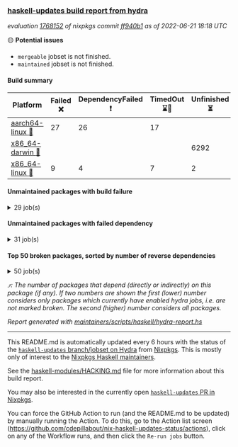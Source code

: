 ### [haskell-updates build report from hydra](https://hydra.nixos.org/jobset/nixpkgs/haskell-updates)
*evaluation [1768152](https://hydra.nixos.org/eval/1768152) of nixpkgs commit [ff940b1](https://github.com/NixOS/nixpkgs/commits/ff940b1409f63d79601a57f7043c3b78efb96c2d) as of 2022-06-21 18:18 UTC*

:yellow_circle: **Potential issues**
  * `mergeable` jobset is not finished.
  * `maintained` jobset is not finished.

#### Build summary

 | Platform | Failed :x: | DependencyFailed :heavy_exclamation_mark: | TimedOut :hourglass::no_entry_sign: | Unfinished :hourglass_flowing_sand: | Success :heavy_check_mark: | 
 | --- | --- | --- | --- | --- | --- | 
 | [aarch64-linux :iphone:](https://hydra.nixos.org/eval/1768152?filter=.aarch64-linux) | 27 | 26 | 17 |  | 6287 | 
 | [x86_64-darwin :apple:](https://hydra.nixos.org/eval/1768152?filter=.x86_64-darwin) |  |  |  | 6292 | 12 | 
 | [x86_64-linux :penguin:](https://hydra.nixos.org/eval/1768152?filter=.x86_64-linux) | 9 | 4 | 7 | 2 | 6367 | 
#### Unmaintained packages with build failure
<details><summary>29 job(s) </summary>

- [ ] [[:iphone::x:]](https://hydra.nixos.org/build/180929000) [[:apple::hourglass_flowing_sand:]](https://hydra.nixos.org/build/180925460) [[:penguin::heavy_check_mark:]](https://hydra.nixos.org/build/180931755) [haskellPackages.OrderedBits](https://hydra.nixos.org/eval/1768152?filter=haskellPackages.OrderedBits)  :arrow_heading_up: 5 | 36
- [ ] [[:iphone::x:]](https://hydra.nixos.org/build/180918191) [[:apple::hourglass_flowing_sand:]](https://hydra.nixos.org/build/180925569) [[:penguin::heavy_check_mark:]](https://hydra.nixos.org/build/180924843) [haskellPackages.hw-json-simd](https://hydra.nixos.org/eval/1768152?filter=haskellPackages.hw-json-simd)  :arrow_heading_up: 2 | 8
- [ ] [[:iphone::x:]](https://hydra.nixos.org/build/180921172) [[:apple::hourglass_flowing_sand:]](https://hydra.nixos.org/build/180921326) [[:penguin::heavy_check_mark:]](https://hydra.nixos.org/build/180919131) [haskellPackages.hw-simd](https://hydra.nixos.org/eval/1768152?filter=haskellPackages.hw-simd)  :arrow_heading_up: 2 | 8
- [ ] [[:iphone::x:]](https://hydra.nixos.org/build/180923093) [[:apple::hourglass_flowing_sand:]](https://hydra.nixos.org/build/180914790) [[:penguin::heavy_check_mark:]](https://hydra.nixos.org/build/180915671) [haskellPackages.flatparse](https://hydra.nixos.org/eval/1768152?filter=haskellPackages.flatparse)  :arrow_heading_up: 2 | 5
- [ ] [[:iphone::x:]](https://hydra.nixos.org/build/180919586) [[:apple::hourglass_flowing_sand:]](https://hydra.nixos.org/build/180928919) [[:penguin::heavy_check_mark:]](https://hydra.nixos.org/build/180919438) [haskellPackages.quic](https://hydra.nixos.org/eval/1768152?filter=haskellPackages.quic)  :arrow_heading_up: 2 | 2
- [ ] [[:iphone::x:]](https://hydra.nixos.org/build/180917028) [[:apple::hourglass_flowing_sand:]](https://hydra.nixos.org/build/180916690) [[:penguin::heavy_check_mark:]](https://hydra.nixos.org/build/180914250) [haskellPackages.freetype2](https://hydra.nixos.org/eval/1768152?filter=haskellPackages.freetype2)  :arrow_heading_up: 1 | 8
- [ ] [[:iphone::x:]](https://hydra.nixos.org/build/180932162) [[:apple::hourglass_flowing_sand:]](https://hydra.nixos.org/build/180914093) [[:penguin::heavy_check_mark:]](https://hydra.nixos.org/build/180931907) [haskellPackages.long-double](https://hydra.nixos.org/eval/1768152?filter=haskellPackages.long-double)  :arrow_heading_up: 1 | 2
- [ ] [[:iphone::x:]](https://hydra.nixos.org/build/180927258) [[:apple::hourglass_flowing_sand:]](https://hydra.nixos.org/build/180923721) [[:penguin::x:]](https://hydra.nixos.org/build/180924963) [haskellPackages.yaml-unscrambler](https://hydra.nixos.org/eval/1768152?filter=haskellPackages.yaml-unscrambler)  :arrow_heading_up: 1 | 2
- [ ] [[:iphone::x:]](https://hydra.nixos.org/build/180925334) [[:apple::hourglass_flowing_sand:]](https://hydra.nixos.org/build/180927529) [[:penguin::heavy_check_mark:]](https://hydra.nixos.org/build/180916706) [haskellPackages.easytensor](https://hydra.nixos.org/eval/1768152?filter=haskellPackages.easytensor)  :arrow_heading_up: 1 | 1
- [ ] [[:iphone::heavy_check_mark:]](https://hydra.nixos.org/build/180927024) [[:apple::hourglass_flowing_sand:]](https://hydra.nixos.org/build/180928924) [[:penguin::x:]](https://hydra.nixos.org/build/180918018) [haskellPackages.kazura-queue](https://hydra.nixos.org/eval/1768152?filter=haskellPackages.kazura-queue)  :arrow_heading_up: 1 | 1
- [ ] [[:iphone::x:]](https://hydra.nixos.org/build/180916464) [[:apple::hourglass_flowing_sand:]](https://hydra.nixos.org/build/180930209) [[:penguin::heavy_check_mark:]](https://hydra.nixos.org/build/180929837) [haskellPackages.nlopt-haskell](https://hydra.nixos.org/eval/1768152?filter=haskellPackages.nlopt-haskell)  :arrow_heading_up: 1 | 1
- [ ] [[:iphone::x:]](https://hydra.nixos.org/build/180920611) [[:apple::hourglass_flowing_sand:]](https://hydra.nixos.org/build/180928862) [[:penguin::heavy_check_mark:]](https://hydra.nixos.org/build/180918689) [haskellPackages.swisstable](https://hydra.nixos.org/eval/1768152?filter=haskellPackages.swisstable)  :arrow_heading_up: 1 | 1
- [ ] [[:iphone::x:]](https://hydra.nixos.org/build/180919558) [[:apple::hourglass_flowing_sand:]](https://hydra.nixos.org/build/180919860) [[:penguin::heavy_check_mark:]](https://hydra.nixos.org/build/180917428) [haskellPackages.unicode-properties](https://hydra.nixos.org/eval/1768152?filter=haskellPackages.unicode-properties)  :arrow_heading_up: 1 | 1
- [ ] [[:iphone::heavy_exclamation_mark:]](https://hydra.nixos.org/build/180921359) [[:apple::hourglass_flowing_sand:]](https://hydra.nixos.org/build/180923230) [[:penguin::x:]](https://hydra.nixos.org/build/180914666) [haskellPackages.polysemy-http](https://hydra.nixos.org/eval/1768152?filter=haskellPackages.polysemy-http)  :arrow_heading_up: 0 | 2
- [ ] [[:iphone::x:]](https://hydra.nixos.org/build/180918524) [[:apple::hourglass_flowing_sand:]](https://hydra.nixos.org/build/180915627) [[:penguin::heavy_check_mark:]](https://hydra.nixos.org/build/180917298) [haskellPackages.picosat](https://hydra.nixos.org/eval/1768152?filter=haskellPackages.picosat)  :arrow_heading_up: 0 | 1
- [ ] [[:iphone::x:]](https://hydra.nixos.org/build/180922666) [[:apple::hourglass_flowing_sand:]](https://hydra.nixos.org/build/180914990) [[:penguin::x:]](https://hydra.nixos.org/build/180922194) [haskellPackages.witness](https://hydra.nixos.org/eval/1768152?filter=haskellPackages.witness)  :arrow_heading_up: 0 | 1
- [ ] [[:iphone::x:]](https://hydra.nixos.org/build/180916655) [[:apple::hourglass_flowing_sand:]](https://hydra.nixos.org/build/180920667) [[:penguin::heavy_check_mark:]](https://hydra.nixos.org/build/180924203) [haskellPackages.HsASA](https://hydra.nixos.org/eval/1768152?filter=haskellPackages.HsASA) 
- [ ] [[:iphone::x:]](https://hydra.nixos.org/build/180923572) [[:apple::hourglass_flowing_sand:]](https://hydra.nixos.org/build/180924887) [[:penguin::x:]](https://hydra.nixos.org/build/180927454) [haskellPackages.buttplug-hs-core](https://hydra.nixos.org/eval/1768152?filter=haskellPackages.buttplug-hs-core) 
- [ ] [[:iphone::x:]](https://hydra.nixos.org/build/180921333) [[:apple::hourglass_flowing_sand:]](https://hydra.nixos.org/build/180920296) [[:penguin::heavy_check_mark:]](https://hydra.nixos.org/build/180918218) [haskellPackages.comfort-fftw](https://hydra.nixos.org/eval/1768152?filter=haskellPackages.comfort-fftw) 
- [ ] [[:iphone::x:]](https://hydra.nixos.org/build/180930054) [[:penguin::heavy_check_mark:]](https://hydra.nixos.org/build/180929967) [haskellPackages.gnome-keyring](https://hydra.nixos.org/eval/1768152?filter=haskellPackages.gnome-keyring) 
- [ ] [[:iphone::x:]](https://hydra.nixos.org/build/180913657) [[:apple::hourglass_flowing_sand:]](https://hydra.nixos.org/build/180919450) [[:penguin::x:]](https://hydra.nixos.org/build/180926665) [haskellPackages.hasql-resource-pool](https://hydra.nixos.org/eval/1768152?filter=haskellPackages.hasql-resource-pool) 
- [ ] [[:iphone::x:]](https://hydra.nixos.org/build/180928970) [[:apple::hourglass_flowing_sand:]](https://hydra.nixos.org/build/180924399) [[:penguin::x:]](https://hydra.nixos.org/build/180920093) [haskellPackages.hw-lazy](https://hydra.nixos.org/eval/1768152?filter=haskellPackages.hw-lazy) 
- [ ] [[:iphone::x:]](https://hydra.nixos.org/build/180924038) [[:apple::hourglass_flowing_sand:]](https://hydra.nixos.org/build/180927046) [[:penguin::x:]](https://hydra.nixos.org/build/180925195) [haskellPackages.interval-patterns](https://hydra.nixos.org/eval/1768152?filter=haskellPackages.interval-patterns) 
- [ ] [[:iphone::x:]](https://hydra.nixos.org/build/180926820) [[:apple::hourglass_flowing_sand:]](https://hydra.nixos.org/build/180915755) [[:penguin::heavy_check_mark:]](https://hydra.nixos.org/build/180930091) [haskellPackages.jammittools](https://hydra.nixos.org/eval/1768152?filter=haskellPackages.jammittools) 
- [ ] [[:iphone::x:]](https://hydra.nixos.org/build/180921443) [[:apple::hourglass_flowing_sand:]](https://hydra.nixos.org/build/180919856) [[:penguin::x:]](https://hydra.nixos.org/build/180930634) [haskellPackages.record-impl](https://hydra.nixos.org/eval/1768152?filter=haskellPackages.record-impl) 
- [ ] [[:iphone::x:]](https://hydra.nixos.org/build/180923259) [[:apple::hourglass_flowing_sand:]](https://hydra.nixos.org/build/180929137) [[:penguin::heavy_check_mark:]](https://hydra.nixos.org/build/180925421) [haskellPackages.risc386](https://hydra.nixos.org/eval/1768152?filter=haskellPackages.risc386) 
- [ ] [[:iphone::x:]](https://hydra.nixos.org/build/180931151) [[:apple::hourglass_flowing_sand:]](https://hydra.nixos.org/build/180920774) [[:penguin::heavy_check_mark:]](https://hydra.nixos.org/build/180928894) [haskellPackages.slugify](https://hydra.nixos.org/eval/1768152?filter=haskellPackages.slugify) 
- [ ] [[:iphone::x:]](https://hydra.nixos.org/build/180927395) [[:apple::hourglass_flowing_sand:]](https://hydra.nixos.org/build/180928613) [[:penguin::heavy_check_mark:]](https://hydra.nixos.org/build/180932287) [haskellPackages.wiringPi](https://hydra.nixos.org/eval/1768152?filter=haskellPackages.wiringPi) 
- [ ] [[:iphone::x:]](https://hydra.nixos.org/build/180929416) [[:apple::hourglass_flowing_sand:]](https://hydra.nixos.org/build/180924923) [[:penguin::heavy_check_mark:]](https://hydra.nixos.org/build/180919772) [haskellPackages.x86-64bit](https://hydra.nixos.org/eval/1768152?filter=haskellPackages.x86-64bit) 
</details>

#### Unmaintained packages with failed dependency
<details><summary>31 job(s) </summary>

- [ ] [[:iphone::heavy_exclamation_mark:]](https://hydra.nixos.org/build/180921517) [[:apple::hourglass_flowing_sand:]](https://hydra.nixos.org/build/180923860) [[:penguin::heavy_check_mark:]](https://hydra.nixos.org/build/180915605) [haskellPackages.PrimitiveArray](https://hydra.nixos.org/eval/1768152?filter=haskellPackages.PrimitiveArray)  :arrow_heading_up: 4 | 35
- [ ] [[:iphone::heavy_exclamation_mark:]](https://hydra.nixos.org/build/180916862) [[:apple::hourglass_flowing_sand:]](https://hydra.nixos.org/build/180927755) [[:penguin::heavy_check_mark:]](https://hydra.nixos.org/build/180924520) [haskellPackages.BiobaseTypes](https://hydra.nixos.org/eval/1768152?filter=haskellPackages.BiobaseTypes)  :arrow_heading_up: 3 | 21
- [ ] [[:iphone::heavy_exclamation_mark:]](https://hydra.nixos.org/build/180921873) [[:apple::hourglass_flowing_sand:]](https://hydra.nixos.org/build/180923414) [[:penguin::heavy_check_mark:]](https://hydra.nixos.org/build/180929701) [haskellPackages.BiobaseENA](https://hydra.nixos.org/eval/1768152?filter=haskellPackages.BiobaseENA)  :arrow_heading_up: 1 | 18
- [ ] [[:iphone::heavy_exclamation_mark:]](https://hydra.nixos.org/build/180919809) [[:apple::hourglass_flowing_sand:]](https://hydra.nixos.org/build/180921649) [[:penguin::heavy_check_mark:]](https://hydra.nixos.org/build/180918538) [haskellPackages.exon](https://hydra.nixos.org/eval/1768152?filter=haskellPackages.exon)  :arrow_heading_up: 1 | 3
- [ ] [hoogle](https://hydra.nixos.org/eval/1768152?filter=hoogle)  :arrow_heading_up: 1 | 3
  - [[:iphone::heavy_check_mark:]](https://hydra.nixos.org/build/180923715) [[:apple::hourglass_flowing_sand:]](https://hydra.nixos.org/build/180924297) [[:penguin::heavy_check_mark:]](https://hydra.nixos.org/build/180916980) [haskell.packages.ghc8107](https://hydra.nixos.org/eval/1768152?filter=haskell.packages.ghc8107.hoogle)
  - [[:iphone::heavy_check_mark:]](https://hydra.nixos.org/build/180928268) [[:apple::hourglass_flowing_sand:]](https://hydra.nixos.org/build/180930541) [[:penguin::heavy_check_mark:]](https://hydra.nixos.org/build/180926192) [haskell.packages.ghc884](https://hydra.nixos.org/eval/1768152?filter=haskell.packages.ghc884.hoogle)
  - [[:iphone::heavy_check_mark:]](https://hydra.nixos.org/build/180931709) [[:apple::hourglass_flowing_sand:]](https://hydra.nixos.org/build/180916509) [[:penguin::heavy_check_mark:]](https://hydra.nixos.org/build/180923495) [haskell.packages.ghc902](https://hydra.nixos.org/eval/1768152?filter=haskell.packages.ghc902.hoogle)
  - [[:iphone::heavy_exclamation_mark:]](https://hydra.nixos.org/build/180930044) [[:apple::hourglass_flowing_sand:]](https://hydra.nixos.org/build/180929271) [[:penguin::heavy_check_mark:]](https://hydra.nixos.org/build/180920016) [haskell.packages.ghc923](https://hydra.nixos.org/eval/1768152?filter=haskell.packages.ghc923.hoogle)
  - [[:iphone::heavy_check_mark:]](https://hydra.nixos.org/build/180914074) [[:apple::hourglass_flowing_sand:]](https://hydra.nixos.org/build/180917072) [[:penguin::heavy_check_mark:]](https://hydra.nixos.org/build/180921729) [haskellPackages](https://hydra.nixos.org/eval/1768152?filter=haskellPackages.hoogle)
- [ ] [[:iphone::heavy_exclamation_mark:]](https://hydra.nixos.org/build/180931606) [[:apple::hourglass_flowing_sand:]](https://hydra.nixos.org/build/180929851) [[:penguin::heavy_check_mark:]](https://hydra.nixos.org/build/180914869) [haskellPackages.http3](https://hydra.nixos.org/eval/1768152?filter=haskellPackages.http3)  :arrow_heading_up: 1 | 1
- [ ] [[:iphone::heavy_exclamation_mark:]](https://hydra.nixos.org/build/180913664) [[:apple::hourglass_flowing_sand:]](https://hydra.nixos.org/build/180931972) [[:penguin::heavy_check_mark:]](https://hydra.nixos.org/build/180927758) [haskellPackages.BiobaseXNA](https://hydra.nixos.org/eval/1768152?filter=haskellPackages.BiobaseXNA)  :arrow_heading_up: 0 | 17
- [ ] [[:iphone::heavy_exclamation_mark:]](https://hydra.nixos.org/build/180925216) [[:apple::hourglass_flowing_sand:]](https://hydra.nixos.org/build/180931084) [[:penguin::heavy_check_mark:]](https://hydra.nixos.org/build/180915177) [haskellPackages.hw-json-standard-cursor](https://hydra.nixos.org/eval/1768152?filter=haskellPackages.hw-json-standard-cursor)  :arrow_heading_up: 0 | 6
- [ ] [[:iphone::heavy_exclamation_mark:]](https://hydra.nixos.org/build/180928256) [[:apple::hourglass_flowing_sand:]](https://hydra.nixos.org/build/180914427) [[:penguin::heavy_check_mark:]](https://hydra.nixos.org/build/180931170) [haskellPackages.hw-json-simple-cursor](https://hydra.nixos.org/eval/1768152?filter=haskellPackages.hw-json-simple-cursor)  :arrow_heading_up: 0 | 4
- [ ] [[:iphone::heavy_exclamation_mark:]](https://hydra.nixos.org/build/180919708) [[:apple::hourglass_flowing_sand:]](https://hydra.nixos.org/build/180914928) [[:penguin::heavy_check_mark:]](https://hydra.nixos.org/build/180913951) [haskellPackages.BiobaseFasta](https://hydra.nixos.org/eval/1768152?filter=haskellPackages.BiobaseFasta)  :arrow_heading_up: 0 | 3
- [ ] [[:iphone::heavy_exclamation_mark:]](https://hydra.nixos.org/build/180921811) [[:apple::hourglass_flowing_sand:]](https://hydra.nixos.org/build/180929300) [[:penguin::heavy_check_mark:]](https://hydra.nixos.org/build/180923870) [haskellPackages.hw-dsv](https://hydra.nixos.org/eval/1768152?filter=haskellPackages.hw-dsv)  :arrow_heading_up: 0 | 3
- [ ] [[:iphone::heavy_exclamation_mark:]](https://hydra.nixos.org/build/180929556) [[:apple::hourglass_flowing_sand:]](https://hydra.nixos.org/build/180916192) [[:penguin::heavy_exclamation_mark:]](https://hydra.nixos.org/build/180919868) [haskellPackages.domain](https://hydra.nixos.org/eval/1768152?filter=haskellPackages.domain)  :arrow_heading_up: 0 | 1
- [ ] [[:iphone::heavy_exclamation_mark:]](https://hydra.nixos.org/build/180928773) [[:apple::hourglass_flowing_sand:]](https://hydra.nixos.org/build/180918672) [[:penguin::heavy_check_mark:]](https://hydra.nixos.org/build/180924740) [haskellPackages.align-audio](https://hydra.nixos.org/eval/1768152?filter=haskellPackages.align-audio) 
- [ ] [[:iphone::heavy_exclamation_mark:]](https://hydra.nixos.org/build/180921983) [[:apple::hourglass_flowing_sand:]](https://hydra.nixos.org/build/180924028) [[:penguin::heavy_exclamation_mark:]](https://hydra.nixos.org/build/180922476) [haskellPackages.domain-aeson](https://hydra.nixos.org/eval/1768152?filter=haskellPackages.domain-aeson) 
- [ ] [[:iphone::heavy_exclamation_mark:]](https://hydra.nixos.org/build/180913774) [[:apple::hourglass_flowing_sand:]](https://hydra.nixos.org/build/180919852) [[:penguin::heavy_exclamation_mark:]](https://hydra.nixos.org/build/180922777) [haskellPackages.domain-cereal](https://hydra.nixos.org/eval/1768152?filter=haskellPackages.domain-cereal) 
- [ ] [[:iphone::heavy_exclamation_mark:]](https://hydra.nixos.org/build/180914067) [[:apple::hourglass_flowing_sand:]](https://hydra.nixos.org/build/180915681) [[:penguin::heavy_check_mark:]](https://hydra.nixos.org/build/180918780) [haskellPackages.easytensor-vulkan](https://hydra.nixos.org/eval/1768152?filter=haskellPackages.easytensor-vulkan) 
- [ ] [[:iphone::heavy_exclamation_mark:]](https://hydra.nixos.org/build/180927089) [[:apple::hourglass_flowing_sand:]](https://hydra.nixos.org/build/180922214) [[:penguin::heavy_check_mark:]](https://hydra.nixos.org/build/180930527) [haskellPackages.harfbuzz-pure](https://hydra.nixos.org/eval/1768152?filter=haskellPackages.harfbuzz-pure) 
- [ ] [[:iphone::heavy_exclamation_mark:]](https://hydra.nixos.org/build/180927092) [[:apple::hourglass_flowing_sand:]](https://hydra.nixos.org/build/180914746) [[:penguin::heavy_check_mark:]](https://hydra.nixos.org/build/180921229) [haskellPackages.hmatrix-nlopt](https://hydra.nixos.org/eval/1768152?filter=haskellPackages.hmatrix-nlopt) 
- [ ] [[:iphone::heavy_check_mark:]](https://hydra.nixos.org/build/180915093) [[:apple::hourglass_flowing_sand:]](https://hydra.nixos.org/build/180930665) [[:penguin::heavy_exclamation_mark:]](https://hydra.nixos.org/build/180916947) [haskellPackages.hriemann](https://hydra.nixos.org/eval/1768152?filter=haskellPackages.hriemann) 
- [ ] [[:iphone::heavy_exclamation_mark:]](https://hydra.nixos.org/build/180919912) [[:apple::hourglass_flowing_sand:]](https://hydra.nixos.org/build/180928558) [[:penguin::heavy_check_mark:]](https://hydra.nixos.org/build/180914061) [haskellPackages.hs-swisstable-hashtables-class](https://hydra.nixos.org/eval/1768152?filter=haskellPackages.hs-swisstable-hashtables-class) 
- [ ] [[:iphone::heavy_exclamation_mark:]](https://hydra.nixos.org/build/180931323) [[:apple::hourglass_flowing_sand:]](https://hydra.nixos.org/build/180923621) [[:penguin::heavy_check_mark:]](https://hydra.nixos.org/build/180922503) [haskellPackages.hw-simd-cli](https://hydra.nixos.org/eval/1768152?filter=haskellPackages.hw-simd-cli) 
- [ ] [[:iphone::heavy_exclamation_mark:]](https://hydra.nixos.org/build/180926061) [[:apple::hourglass_flowing_sand:]](https://hydra.nixos.org/build/180917004) [[:penguin::heavy_check_mark:]](https://hydra.nixos.org/build/180927463) [haskellPackages.kmn-programming](https://hydra.nixos.org/eval/1768152?filter=haskellPackages.kmn-programming) 
- [ ] [[:iphone::heavy_exclamation_mark:]](https://hydra.nixos.org/build/180919706) [[:apple::hourglass_flowing_sand:]](https://hydra.nixos.org/build/180921985) [[:penguin::heavy_check_mark:]](https://hydra.nixos.org/build/180927296) [haskellPackages.rounded-hw](https://hydra.nixos.org/eval/1768152?filter=haskellPackages.rounded-hw) 
- [ ] [[:iphone::heavy_exclamation_mark:]](https://hydra.nixos.org/build/180930948) [[:apple::hourglass_flowing_sand:]](https://hydra.nixos.org/build/180917501) [[:penguin::heavy_check_mark:]](https://hydra.nixos.org/build/180917790) [haskellPackages.sound-collage](https://hydra.nixos.org/eval/1768152?filter=haskellPackages.sound-collage) 
- [ ] [[:iphone::heavy_exclamation_mark:]](https://hydra.nixos.org/build/180931846) [[:apple::hourglass_flowing_sand:]](https://hydra.nixos.org/build/180925866) [[:penguin::heavy_check_mark:]](https://hydra.nixos.org/build/180919829) [haskellPackages.unicode-names](https://hydra.nixos.org/eval/1768152?filter=haskellPackages.unicode-names) 
- [ ] [[:iphone::heavy_exclamation_mark:]](https://hydra.nixos.org/build/180919010) [[:apple::hourglass_flowing_sand:]](https://hydra.nixos.org/build/180915761) [[:penguin::heavy_check_mark:]](https://hydra.nixos.org/build/180924414) [haskellPackages.warp-quic](https://hydra.nixos.org/eval/1768152?filter=haskellPackages.warp-quic) 
</details>

#### Top 50 broken packages, sorted by number of reverse dependencies
<details><summary>50 job(s) </summary>

[amazonka-core](https://packdeps.haskellers.com/reverse/amazonka-core) :arrow_heading_up: 185  
[gogol-core](https://packdeps.haskellers.com/reverse/gogol-core) :arrow_heading_up: 184  
[haskell98](https://packdeps.haskellers.com/reverse/haskell98) :arrow_heading_up: 153  
[enumerator](https://packdeps.haskellers.com/reverse/enumerator) :arrow_heading_up: 56  
[util](https://packdeps.haskellers.com/reverse/util) :arrow_heading_up: 49  
[derive](https://packdeps.haskellers.com/reverse/derive) :arrow_heading_up: 48  
[amazonka](https://packdeps.haskellers.com/reverse/amazonka) :arrow_heading_up: 43  
[accelerate](https://packdeps.haskellers.com/reverse/accelerate) :arrow_heading_up: 42  
[parseargs](https://packdeps.haskellers.com/reverse/parseargs) :arrow_heading_up: 42  
[syb-with-class](https://packdeps.haskellers.com/reverse/syb-with-class) :arrow_heading_up: 42  
[MonadCatchIO-transformers](https://packdeps.haskellers.com/reverse/MonadCatchIO-transformers) :arrow_heading_up: 41  
[data-lens](https://packdeps.haskellers.com/reverse/data-lens) :arrow_heading_up: 33  
[rank1dynamic](https://packdeps.haskellers.com/reverse/rank1dynamic) :arrow_heading_up: 33  
[distributed-static](https://packdeps.haskellers.com/reverse/distributed-static) :arrow_heading_up: 31  
[language-ecmascript](https://packdeps.haskellers.com/reverse/language-ecmascript) :arrow_heading_up: 31  
[distributed-process](https://packdeps.haskellers.com/reverse/distributed-process) :arrow_heading_up: 30  
[ip](https://packdeps.haskellers.com/reverse/ip) :arrow_heading_up: 29  
[iteratee](https://packdeps.haskellers.com/reverse/iteratee) :arrow_heading_up: 29  
[jmacro](https://packdeps.haskellers.com/reverse/jmacro) :arrow_heading_up: 29  
[text-format](https://packdeps.haskellers.com/reverse/text-format) :arrow_heading_up: 28  
[mmsyn3](https://packdeps.haskellers.com/reverse/mmsyn3) :arrow_heading_up: 27  
[crypto-numbers](https://packdeps.haskellers.com/reverse/crypto-numbers) :arrow_heading_up: 25  
[either-unwrap](https://packdeps.haskellers.com/reverse/either-unwrap) :arrow_heading_up: 25  
[web-routes-th](https://packdeps.haskellers.com/reverse/web-routes-th) :arrow_heading_up: 24  
[ixset-typed](https://packdeps.haskellers.com/reverse/ixset-typed) :arrow_heading_up: 23  
[crypto-pubkey](https://packdeps.haskellers.com/reverse/crypto-pubkey) :arrow_heading_up: 22  
[haskelldb](https://packdeps.haskellers.com/reverse/haskelldb) :arrow_heading_up: 22  
[wxdirect](https://packdeps.haskellers.com/reverse/wxdirect) :arrow_heading_up: 22  
[alg](https://packdeps.haskellers.com/reverse/alg) :arrow_heading_up: 21  
[amazonka-s3](https://packdeps.haskellers.com/reverse/amazonka-s3) :arrow_heading_up: 21  
[mmsyn2](https://packdeps.haskellers.com/reverse/mmsyn2) :arrow_heading_up: 21  
[userid](https://packdeps.haskellers.com/reverse/userid) :arrow_heading_up: 21  
[wxc](https://packdeps.haskellers.com/reverse/wxc) :arrow_heading_up: 21  
[biocore](https://packdeps.haskellers.com/reverse/biocore) :arrow_heading_up: 20  
[subG](https://packdeps.haskellers.com/reverse/subG) :arrow_heading_up: 20  
[wxcore](https://packdeps.haskellers.com/reverse/wxcore) :arrow_heading_up: 20  
[attoparsec-enumerator](https://packdeps.haskellers.com/reverse/attoparsec-enumerator) :arrow_heading_up: 19  
[bytestring-show](https://packdeps.haskellers.com/reverse/bytestring-show) :arrow_heading_up: 19  
[fay](https://packdeps.haskellers.com/reverse/fay) :arrow_heading_up: 19  
[harp](https://packdeps.haskellers.com/reverse/harp) :arrow_heading_up: 19  
[hsx2hs](https://packdeps.haskellers.com/reverse/hsx2hs) :arrow_heading_up: 19  
[ixset](https://packdeps.haskellers.com/reverse/ixset) :arrow_heading_up: 19  
[wx](https://packdeps.haskellers.com/reverse/wx) :arrow_heading_up: 19  
[asn1-data](https://packdeps.haskellers.com/reverse/asn1-data) :arrow_heading_up: 18  
[dbus-core](https://packdeps.haskellers.com/reverse/dbus-core) :arrow_heading_up: 18  
[gtksourceview2](https://packdeps.haskellers.com/reverse/gtksourceview2) :arrow_heading_up: 18  
[ukrainian-phonetics-basic](https://packdeps.haskellers.com/reverse/ukrainian-phonetics-basic) :arrow_heading_up: 18  
[HGamer3D-Data](https://packdeps.haskellers.com/reverse/HGamer3D-Data) :arrow_heading_up: 17  
[certificate](https://packdeps.haskellers.com/reverse/certificate) :arrow_heading_up: 17  
[clash-prelude](https://packdeps.haskellers.com/reverse/clash-prelude) :arrow_heading_up: 17  
</details>


*:arrow_heading_up:: The number of packages that depend (directly or indirectly) on this package (if any). If two numbers are shown the first (lower) number considers only packages which currently have enabled hydra jobs, i.e. are not marked broken. The second (higher) number considers all packages.*

*Report generated with [maintainers/scripts/haskell/hydra-report.hs](https://github.com/NixOS/nixpkgs/blob/haskell-updates/maintainers/scripts/haskell/hydra-report.sh)*


----------------------------------------------------------------------

This README.md is automatically updated every 6 hours with the status of the
[`haskell-updates` branch/jobset on Hydra](https://hydra.nixos.org/jobset/nixpkgs/haskell-updates)
from [Nixpkgs](https://github.com/NixOS/nixpkgs).  This is mostly only of
interest to the [Nixpkgs Haskell maintainers](https://github.com/orgs/NixOS/teams/haskell).

See the
[haskell-modules/HACKING.md](https://github.com/NixOS/nixpkgs/blob/haskell-updates/pkgs/development/haskell-modules/HACKING.md)
file for more information about this build report.

You may also be interested in the currently open
[`haskell-updates` PR in Nixpkgs](https://github.com/nixos/nixpkgs/pulls?q=is%3Apr+is%3Aopen+head%3Ahaskell-updates).

You can force the GitHub Action to run (and the README.md to be updated) by
manually running the Action.  To do this, go to the Action list screen
(https://github.com/cdepillabout/nix-haskell-updates-status/actions),
click on any of the Workflow runs, and then click the `Re-run jobs` button.
